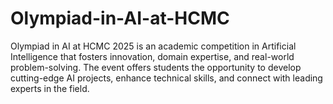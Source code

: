 # Olympiad-in-AI-at-HCMC
Olympiad in AI at HCMC 2025 is an academic competition in Artificial Intelligence that fosters innovation, domain expertise, and real-world problem-solving. The event offers students the opportunity to develop cutting-edge AI projects, enhance technical skills, and connect with leading experts in the field.
